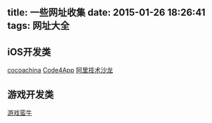title: 一些网址收集
date: 2015-01-26 18:26:41
tags: 网址大全
---
## iOS开发类
[cocoachina](http://www.cocoachina.com/)
[Code4App](http://www.code4app.com/)
[阿里技术沙龙](http://club.alibabatech.org/)
## 游戏开发类
[游戏蛮牛](http://www.unitymanual.com/)
